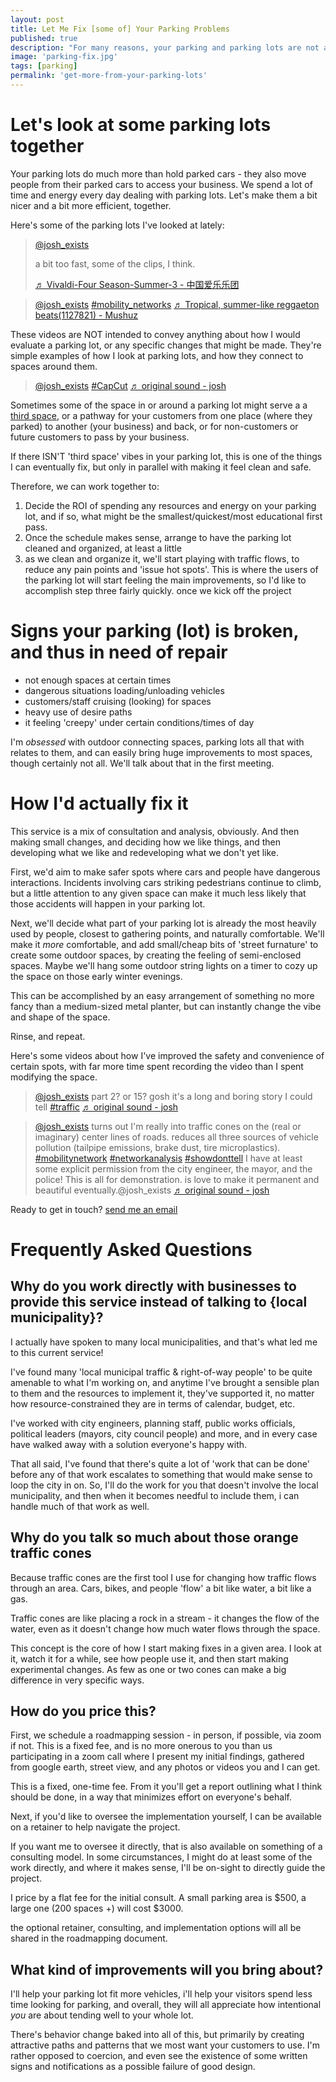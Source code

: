 ```yaml
---
layout: post
title: Let Me Fix [some of] Your Parking Problems
published: true
description: "For many reasons, your parking and parking lots are not as good as they could be, at least some of the time. And at other times, the parking might be acutely bad. I'll help you fix it all the time."
image: 'parking-fix.jpg'
tags: [parking]
permalink: 'get-more-from-your-parking-lots'
---
```


# Let's look at some parking lots together

Your parking lots do much more than hold parked cars - they also move people from their parked cars to access your business. We spend a lot of time and energy every day dealing with parking lots. Let's make them a bit nicer and a bit more efficient, together. 

Here's some of the parking lots I've looked at lately:

<blockquote class="tiktok-embed" cite="https://www.tiktok.com/@josh_exists/video/7251366162033069358" data-video-id="7251366162033069358" style="max-width: 605px;min-width: 325px;" > <section> <a target="_blank" title="@josh_exists" href="https://www.tiktok.com/@josh_exists?refer=embed">@josh_exists</a> <p>a bit too fast, some of the clips, I think.</p> <a target="_blank" title="♬ Vivaldi-Four Season-Summer-3 - 中国爱乐乐团" href="https://www.tiktok.com/music/Vivaldi-Four-Season-Summer-3-6853093569637386242?refer=embed">♬ Vivaldi-Four Season-Summer-3 - 中国爱乐乐团</a> </section> </blockquote> <script async src="https://www.tiktok.com/embed.js"></script>

<blockquote class="tiktok-embed" cite="https://www.tiktok.com/@josh_exists/video/7193477270680522026" data-video-id="7193477270680522026" style="max-width: 605px;min-width: 325px;" > <section> <a target="_blank" title="@josh_exists" href="https://www.tiktok.com/@josh_exists?refer=embed">@josh_exists</a> <a title="mobility_networks" target="_blank" href="https://www.tiktok.com/tag/mobility_networks?refer=embed">#mobility_networks</a> <a target="_blank" title="♬ Tropical, summer-like reggaeton beats(1127821) - Mushuz" href="https://www.tiktok.com/music/Tropical-summer-like-reggaeton-beats-1127821-7031703968455591937?refer=embed">♬ Tropical, summer-like reggaeton beats(1127821) - Mushuz</a> </section> </blockquote> <script async src="https://www.tiktok.com/embed.js"></script>

These videos are NOT intended to convey anything about how I would evaluate a parking lot, or any specific changes that might be made. They're simple examples of how I look at parking lots, and how they connect to spaces around them.

<blockquote class="tiktok-embed" cite="https://www.tiktok.com/@josh_exists/video/7202264574463151403" data-video-id="7202264574463151403" style="max-width: 605px;min-width: 325px;" > <section> <a target="_blank" title="@josh_exists" href="https://www.tiktok.com/@josh_exists?refer=embed">@josh_exists</a> <a title="capcut" target="_blank" href="https://www.tiktok.com/tag/capcut?refer=embed">#CapCut</a> <a target="_blank" title="♬ original sound - josh" href="https://www.tiktok.com/music/original-sound-7202264630851472174?refer=embed">♬ original sound - josh</a> </section> </blockquote> <script async src="https://www.tiktok.com/embed.js"></script>

Sometimes some of the space in or around a parking lot might serve a a [third space](https://en.wikipedia.org/wiki/Third_place), or a pathway for your customers from one place (where they parked) to another (your business) and back, or for non-customers or future customers to pass by your business.

If there ISN'T 'third space' vibes in your parking lot, this is one of the things I can eventually fix, but only in parallel with making it feel clean and safe.

Therefore, we can work together to:

1. Decide the ROI of spending any resources and energy on your parking lot, and if so, what might be the smallest/quickest/most educational first pass.
2. Once the schedule makes sense, arrange to have the parking lot cleaned and organized, at least a little
3. as we clean and organize it, we'll start playing with traffic flows, to reduce any pain points and 'issue hot spots'. This is where the users of the parking lot will start feeling the main improvements, so I'd like to accomplish step three fairly quickly. once we kick off the project

# Signs your parking (lot) is broken, and thus in need of repair

- not enough spaces at certain times
- dangerous situations loading/unloading vehicles
- customers/staff cruising (looking) for spaces
- heavy use of desire paths
- it feeling 'creepy' under certain conditions/times of day

I'm _obsessed_ with outdoor connecting spaces, parking lots all that with relates to them, and can easily bring huge improvements to most spaces, though certainly not all. We'll talk about that in the first meeting.

# How I'd actually fix it

This service is a mix of consultation and analysis, obviously. And then making small changes, and deciding how we like things, and then developing what we like and redeveloping what we don't yet like. 

First, we'd aim to make safer spots where cars and people have dangerous interactions. Incidents involving cars striking pedestrians continue to climb, but a little attention to any given space can make it much less likely that those accidents will happen in your parking lot. 

Next, we'll decide what part of your parking lot is already the most heavily used by people, closest to gathering points, and naturally comfortable. We'll make it _more_ comfortable, and add small/cheap bits of 'street furnature' to create some outdoor spaces, by creating the feeling of semi-enclosed spaces. Maybe we'll hang some outdoor string lights on a timer to cozy up the space on those early winter evenings. 

This can be accomplished by an easy arrangement of something no more fancy than a medium-sized metal planter, but can instantly change the vibe and shape of the space.

Rinse, and repeat. 

Here's some videos about how I've improved the safety and convenience of certain spots, with far more time spent recording the video than I spent modifying the space. 

<blockquote class="tiktok-embed" cite="https://www.tiktok.com/@josh_exists/video/7240611295966268718" data-video-id="7240611295966268718" style="max-width: 605px;min-width: 325px;" > <section> <a target="_blank" title="@josh_exists" href="https://www.tiktok.com/@josh_exists?refer=embed">@josh_exists</a> part 2? or 15? gosh it&#39;s a long and boring story I could tell <a title="traffic" target="_blank" href="https://www.tiktok.com/tag/traffic?refer=embed">#traffic</a> <a target="_blank" title="♬ original sound - josh" href="https://www.tiktok.com/music/original-sound-7240611323795622698?refer=embed">♬ original sound - josh</a> </section> </blockquote> <script async src="https://www.tiktok.com/embed.js"></script>

<blockquote class="tiktok-embed" cite="https://www.tiktok.com/@josh_exists/video/7241670267485932843" data-video-id="7241670267485932843" style="max-width: 605px;min-width: 325px;" > <section> <a target="_blank" title="@josh_exists" href="https://www.tiktok.com/@josh_exists?refer=embed">@josh_exists</a> turns out I&#39;m really into traffic cones on the (real or imaginary) center lines of roads. reduces all three sources of vehicle pollution (tailpipe emissions, brake dust, tire microplastics). <a title="mobilitynetwork" target="_blank" href="https://www.tiktok.com/tag/mobilitynetwork?refer=embed">#mobilitynetwork</a> <a title="networkanalysis" target="_blank" href="https://www.tiktok.com/tag/networkanalysis?refer=embed">#networkanalysis</a> <a title="showdonttell" target="_blank" href="https://www.tiktok.com/tag/showdonttell?refer=embed">#showdonttell</a> I have at least some explicit permission from the city engineer, the mayor, and the police! This is all for demonstration. is love to make it permanent and beautiful eventually.@josh_exists <a target="_blank" title="♬ original sound - josh" href="https://www.tiktok.com/music/original-sound-7241670290613422894?refer=embed">♬ original sound - josh</a> </section> </blockquote> <script async src="https://www.tiktok.com/embed.js"></script>

Ready to get in touch? [send me an email](mailto:joshthompson@hey.com)



# Frequently Asked Questions

## Why do you work directly with businesses to provide this service instead of talking to {local municipality}?

I actually have spoken to many local municipalities, and that's what led me to this current service! 

I've found many 'local municipal traffic & right-of-way people' to be quite amenable to what I'm working on, and anytime I've brought a sensible plan to them and the resources to implement it, they've supported it, no matter how resource-constrained they are in terms of calendar, budget, etc.

I've worked with city engineers, planning staff, public works officials, political leaders (mayors, city council people) and more, and in every case have walked away with a solution everyone's happy with.

That all said, I've found that there's quite a lot of 'work that can be done' before any of that work escalates to something that would make sense to loop the city in on. So, I'll do the work for you that doesn't involve the local municipality, and then when it becomes needful to include them, i can handle much of that work as well.

## Why do you talk so much about those orange traffic cones

Because traffic cones are the first tool I use for changing how traffic flows through an area. Cars, bikes, and people 'flow' a bit like water, a bit like a gas. 

Traffic cones are like placing a rock in a stream - it changes the flow of the water, even as it doesn't change how much water flows through the space.

This concept is the core of how I start making fixes in a given area. I look at it, watch it for a while, see how people use it, and then start making experimental changes. As few as one or two cones can make a big difference in very specific ways. 

## How do you price this?

First, we schedule a roadmapping session - in person, if possible, via zoom if not. This is a fixed fee, and is no more onerous to you than us participating in a zoom call where I present my initial findings, gathered from google earth, street view, and any photos or videos you and I can get. 

This is a fixed, one-time fee. From it you'll get a report outlining what I think should be done, in a way that minimizes effort on everyone's behalf. 

Next, if you'd like to oversee the implementation yourself, I can be available on a retainer to help navigate the project. 

If you want me to oversee it directly, that is also available on something of a consulting model. In some circumstances, I might do at least some of the work directly, and where it makes sense, I'll be on-sight to directly guide the project. 

I price by a flat fee for the initial consult. A small parking area is $500, a large one (200 spaces +) will cost $3000.

the optional retainer, consulting, and implementation options will all be shared in the roadmapping document. 


## What kind of improvements will you bring about?

I'll help your parking lot fit more vehicles, i'll help your visitors spend less time looking for parking, and overall, they will all appreciate how intentional _you_ are about tending well to your whole lot.

There's behavior change baked into all of this, but primarily by creating attractive paths and patterns that we most want your customers to use. I'm rather opposed to coercion, and even see the existence of some written signs and notifications as a possible failure of good design.

